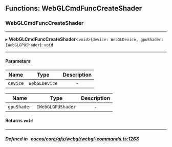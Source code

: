 ## Functions: WebGLCmdFuncCreateShader

### WebGLCmdFuncCreateShader


___
▸ **WebGLCmdFuncCreateShader**<`void`\>(`device: WebGLDevice, gpuShader: IWebGLGPUShader`): `void`
___


#### Parameters

| Name | Type | Description |
| :------: | :------: | :------: |
| `device` | `WebGLDevice` | - |

| Name | Type | Description |
| :------: | :------: | :------: |
| `gpuShader` | `IWebGLGPUShader` | - |


#### Returns `void` 
___


##### Defined in &nbsp;   [cocos/core/gfx/webgl/webgl-commands.ts:1263](https://github.com/cocos-creator/engine/blob/c7bf6b8a9/cocos/core/gfx/webgl/webgl-commands.ts#L1263)&nbsp;
